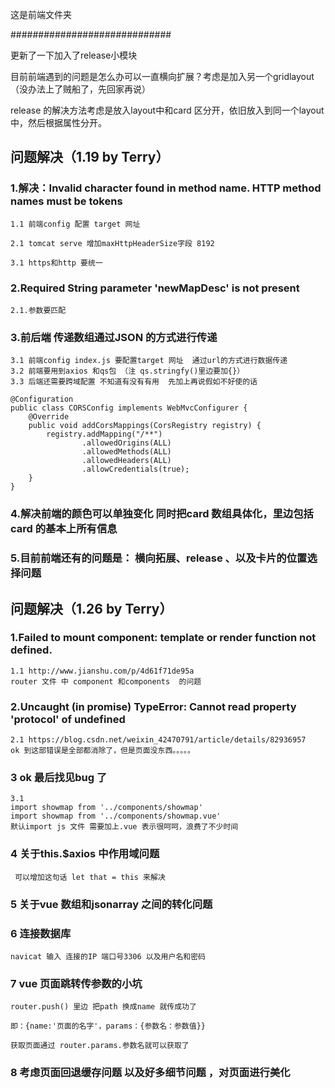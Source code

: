 这是前端文件夹

#############################


更新了一下加入了release小模块


目前前端遇到的问题是怎么办可以一直横向扩展？考虑是加入另一个gridlayout（没办法上了贼船了，先回家再说）


release 的解决方法考虑是放入layout中和card 区分开，依旧放入到同一个layout中，然后根据属性分开。





## 问题解决（1.19 by Terry）

### 1.解决：Invalid character found in method name. HTTP method names must be tokens
 
	1.1 前端config 配置 target 网址 

	2.1 tomcat serve 增加maxHttpHeaderSize字段 8192

	3.1 https和http 要统一
 
### 2.Required String parameter 'newMapDesc' is not present
 
  	2.1.参数要匹配


### 3.前后端 传递数组通过JSON 的方式进行传递

	3.1 前端config index.js 要配置target 网址  通过url的方式进行数据传递
  	3.2 前端要用到axios 和qs包 （注 qs.stringfy()里边要加{}）
    3.3 后端还需要跨域配置 不知道有没有有用  先加上再说假如不好使的话
	
	@Configuration
	public class CORSConfig implements WebMvcConfigurer {
	    @Override
	    public void addCorsMappings(CorsRegistry registry) {
	        registry.addMapping("/**")
	                .allowedOrigins(ALL)
	                .allowedMethods(ALL)
	                .allowedHeaders(ALL)
	                .allowCredentials(true);
	    }
	}
### 4.解决前端的颜色可以单独变化 同时把card 数组具体化，里边包括card 的基本上所有信息

### 5.目前前端还有的问题是： 横向拓展、release 、以及卡片的位置选择问题

## 问题解决（1.26 by Terry）

### 1.Failed to mount component: template or render function not defined.
	1.1 http://www.jianshu.com/p/4d61f71de95a
    router 文件 中 component 和components  的问题
	
### 2.Uncaught (in promise) TypeError: Cannot read property 'protocol' of undefined
	2.1 https://blog.csdn.net/weixin_42470791/article/details/82936957
    ok 到这部错误是全部都消除了，但是页面没东西。。。。。
### 3 ok 最后找见bug 了 
    3.1
 	import showmap from '../components/showmap'  
    import showmap from '../components/showmap.vue'
    默认import js 文件 需要加上.vue 表示很呵呵，浪费了不少时间 
### 4 关于this.$axios 中作用域问题
   	 可以增加这句话 let that = this 来解决
### 5 关于vue 数组和jsonarray 之间的转化问题

### 6 连接数据库
    navicat 输入 连接的IP 端口号3306 以及用户名和密码 
### 7 vue 页面跳转传参数的小坑
    router.push() 里边 把path 换成name 就传成功了 
	
	即：{name:'页面的名字'，params：{参数名：参数值}}
    
	获取页面通过 router.params.参数名就可以获取了 
### 8 考虑页面回退缓存问题 以及好多细节问题 ，对页面进行美化
	 
      

